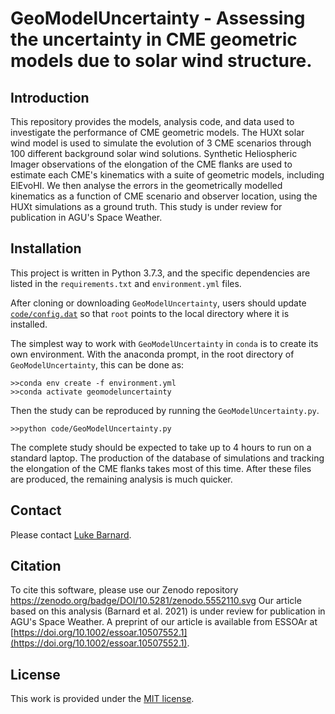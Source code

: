 # GeoModelUncertainty - Assessing the uncertainty in CME geometric models due to solar wind structure.

## Introduction
This repository provides the models, analysis code, and data used to investigate the performance of CME geometric models. The HUXt solar wind model is used to simulate the evolution of 3 CME scenarios through 100 different background solar wind solutions. Synthetic Heliospheric Imager observations of the elongation of the CME flanks are used to estimate each CME's kinematics with a suite of geometric models, including ElEvoHI. We then analyse the errors in the geometrically modelled kinematics as a function of CME scenario and observer location, using the HUXt simulations as a ground truth. This study is under review for publication in AGU's Space Weather. 

## Installation
This project is written in Python 3.7.3, and the specific dependencies are listed in the ``requirements.txt`` and ``environment.yml`` files. 

After cloning or downloading ``GeoModelUncertainty``, users should update [``code/config.dat``](code/config.dat) so that ``root`` points to the local directory where it is installed.

The simplest way to work with ``GeoModelUncertainty`` in ``conda`` is to create its own environment. With the anaconda prompt, in the root directory of ``GeoModelUncertainty``, this can be done as:
```
>>conda env create -f environment.yml
>>conda activate geomodeluncertainty
``` 
Then the study can be reproduced by running the ``GeoModelUncertainty.py``.
```
>>python code/GeoModelUncertainty.py
```
The complete study should be expected to take up to 4 hours to run on a standard laptop. The production of the database of simulations and tracking the elongation of the CME flanks takes most of this time. After these files are produced, the remaining analysis is much quicker. 

## Contact
Please contact [Luke Barnard](https://github.com/lukebarnard). 

## Citation
To cite this software, please use our Zenodo repository https://zenodo.org/badge/DOI/10.5281/zenodo.5552110.svg
Our article based on this analysis (Barnard et al. 2021) is under review for publication in AGU's Space Weather. A preprint of our article is available from ESSOAr at [https://doi.org/10.1002/essoar.10507552.1](https://doi.org/10.1002/essoar.10507552.1).

## License
This work is provided under the [MIT license](LICENSE.md).

